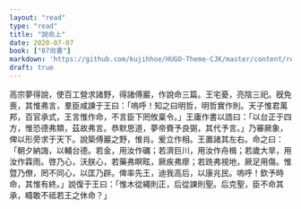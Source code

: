 ```yaml
---
layout: "read"
type: "read"
title: "說命上"
date: 2020-07-07
book: ["07尙書"]
markdown: 'https://github.com/kujihhoe/HUGO-Theme-CJK/master/content/read/07-尙書/021-說命上.md'
draft: true
---
```



高宗夢得說，使百工營求諸野，得諸傅巖，作<v>說命</v>三篇。王宅憂，亮陰三祀。旣免喪，其惟弗言，羣臣咸諫于王曰：「嗚呼！知之曰明哲，明哲實作則。天子惟君萬邦，百官承式，王言惟作命，不言臣下罔攸稟令。」王庸作書以誥曰：「以台正于四方，惟恐德弗類，茲故弗言。恭默思道，夢帝賚予良弼，其代予言。」乃審厥象，俾以形旁求于天下。說築傅巖之野，惟肖。爰立作相。王置諸其左右。命之曰：「朝夕納誨，以輔台德。若金，用汝作礪；若濟巨川，用汝作舟楫；若歲大旱，用汝作霖雨。啓乃心，沃朕心，若藥弗瞑眩，厥疾弗瘳；若跣弗視地，厥足用傷。惟暨乃僚，罔不同心，以匡乃辟。俾率先王，迪我高后，以康兆民。嗚呼！欽予時命，其惟有終。」說復于王曰：「惟木從繩則正，后從諫則聖。后克聖，臣不命其承，疇敢不祗若王之休命？」
